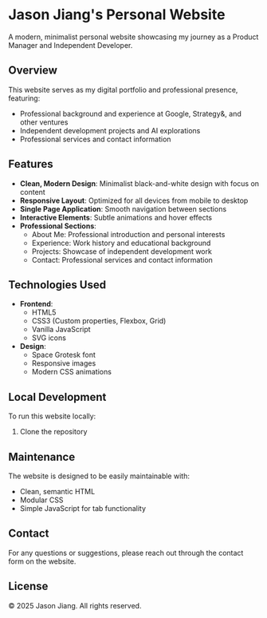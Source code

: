 # Jason Jiang's Personal Website

A modern, minimalist personal website showcasing my journey as a Product Manager and Independent Developer.

## Overview

This website serves as my digital portfolio and professional presence, featuring:
- Professional background and experience at Google, Strategy&, and other ventures
- Independent development projects and AI explorations
- Professional services and contact information

## Features

- **Clean, Modern Design**: Minimalist black-and-white design with focus on content
- **Responsive Layout**: Optimized for all devices from mobile to desktop
- **Single Page Application**: Smooth navigation between sections
- **Interactive Elements**: Subtle animations and hover effects
- **Professional Sections**:
  - About Me: Professional introduction and personal interests
  - Experience: Work history and educational background
  - Projects: Showcase of independent development work
  - Contact: Professional services and contact information

## Technologies Used

- **Frontend**:
  - HTML5
  - CSS3 (Custom properties, Flexbox, Grid)
  - Vanilla JavaScript
  - SVG icons
- **Design**:
  - Space Grotesk font
  - Responsive images
  - Modern CSS animations

## Local Development

To run this website locally:
1. Clone the repository

## Maintenance

The website is designed to be easily maintainable with:
- Clean, semantic HTML
- Modular CSS
- Simple JavaScript for tab functionality

## Contact

For any questions or suggestions, please reach out through the contact form on the website.

## License

© 2025 Jason Jiang. All rights reserved. 